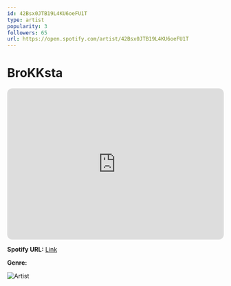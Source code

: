 ```yaml
---
id: 42Bsx0JTB19L4KU6oeFU1T
type: artist
popularity: 3
followers: 65
url: https://open.spotify.com/artist/42Bsx0JTB19L4KU6oeFU1T
---
```

# BroKKsta

<iframe style="border-radius:12px" src="https://open.spotify.com/embed/artist/42Bsx0JTB19L4KU6oeFU1T" width="100%" height="352" frameBorder="0" allowfullscreen="" allow="autoplay; clipboard-write; encrypted-media; fullscreen; picture-in-picture" loading="lazy"></iframe>

**Spotify URL:** [Link](https://open.spotify.com/artist/42Bsx0JTB19L4KU6oeFU1T)

**Genre:** 

![Artist](https://i.scdn.co/image/ab67616d0000b273e325b9d4ab36c7dddaa96754)
